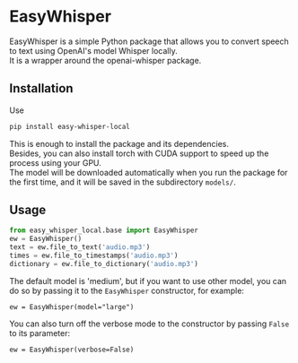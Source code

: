 # EasyWhisper

EasyWhisper is a simple Python package that allows you to convert speech to text using OpenAI's model Whisper locally.  
It is a wrapper around the openai-whisper package.  

## Installation
Use 
```bash
pip install easy-whisper-local
```
This is enough to install the package and its dependencies.  
Besides, you can also install torch with CUDA support to speed up the process using your GPU.  
The model will be downloaded automatically when you run the package for the first time, and it will be saved in the subdirectory `models/`.
## Usage
```python
from easy_whisper_local.base import EasyWhisper
ew = EasyWhisper()
text = ew.file_to_text('audio.mp3')
times = ew.file_to_timestamps('audio.mp3')
dictionary = ew.file_to_dictionary('audio.mp3')
```
The default model is 'medium', but if you want to use other model, you can do so by passing it to the `EasyWhisper` constructor, for example:
```
ew = EasyWhisper(model="large")
```
You can also turn off the verbose mode to the constructor by passing `False` to its parameter:
```
ew = EasyWhisper(verbose=False)
```
